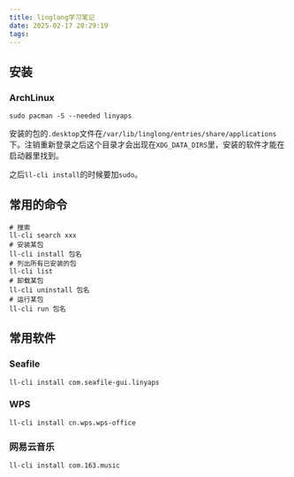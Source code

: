 ```yaml
---
title: linglong学习笔记
date: 2025-02-17 20:29:19
tags:
---
```


## 安装

### ArchLinux

```shell
sudo pacman -S --needed linyaps
```

安装的包的`.desktop`文件在`/var/lib/linglong/entries/share/applications`下。注销重新登录之后这个目录才会出现在`XDG_DATA_DIRS`里，安装的软件才能在启动器里找到。

之后`ll-cli install`的时候要加`sudo`。

## 常用的命令

```shell
# 搜索
ll-cli search xxx
# 安装某包
ll-cli install 包名
# 列出所有已安装的包
ll-cli list
# 卸载某包
ll-cli uninstall 包名
# 运行某包
ll-cli run 包名
```

## 常用软件

### Seafile

```shell
ll-cli install com.seafile-gui.linyaps
```

### WPS

```shell
ll-cli install cn.wps.wps-office
```

### 网易云音乐

```shell
ll-cli install com.163.music
```
